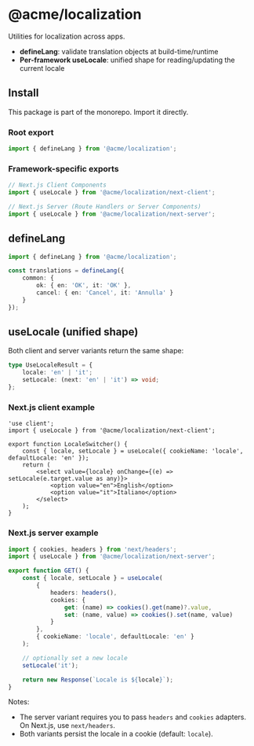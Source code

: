 # @acme/localization

Utilities for localization across apps.

- **defineLang**: validate translation objects at build-time/runtime
- **Per-framework useLocale**: unified shape for reading/updating the current locale

## Install

This package is part of the monorepo. Import it directly.

### Root export

```ts
import { defineLang } from '@acme/localization';
```

### Framework-specific exports

```ts
// Next.js Client Components
import { useLocale } from '@acme/localization/next-client';

// Next.js Server (Route Handlers or Server Components)
import { useLocale } from '@acme/localization/next-server';
```

## defineLang

```ts
import { defineLang } from '@acme/localization';

const translations = defineLang({
	common: {
		ok: { en: 'OK', it: 'OK' },
		cancel: { en: 'Cancel', it: 'Annulla' }
	}
});
```

## useLocale (unified shape)

Both client and server variants return the same shape:

```ts
type UseLocaleResult = {
	locale: 'en' | 'it';
	setLocale: (next: 'en' | 'it') => void;
};
```

### Next.js client example

```tsx
'use client';
import { useLocale } from '@acme/localization/next-client';

export function LocaleSwitcher() {
	const { locale, setLocale } = useLocale({ cookieName: 'locale', defaultLocale: 'en' });
	return (
		<select value={locale} onChange={(e) => setLocale(e.target.value as any)}>
			<option value="en">English</option>
			<option value="it">Italiano</option>
		</select>
	);
}
```

### Next.js server example

```ts
import { cookies, headers } from 'next/headers';
import { useLocale } from '@acme/localization/next-server';

export function GET() {
	const { locale, setLocale } = useLocale(
		{
			headers: headers(),
			cookies: {
				get: (name) => cookies().get(name)?.value,
				set: (name, value) => cookies().set(name, value)
			}
		},
		{ cookieName: 'locale', defaultLocale: 'en' }
	);

	// optionally set a new locale
	setLocale('it');

	return new Response(`Locale is ${locale}`);
}
```

Notes:
- The server variant requires you to pass `headers` and `cookies` adapters. On Next.js, use `next/headers`.
- Both variants persist the locale in a cookie (default: `locale`). 